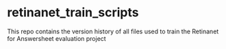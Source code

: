# retinanet_train_scripts

This repo contains the version history of all files used to train the Retinanet for Answersheet evaluation project
